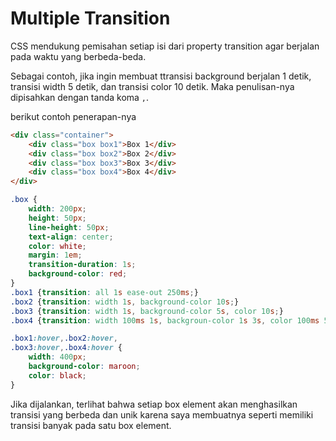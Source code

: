 # Multiple Transition

CSS mendukung pemisahan setiap isi dari property transition agar berjalan pada waktu yang berbeda-beda.

Sebagai contoh, jika ingin membuat ttransisi background berjalan 1 detik, transisi width 5 detik, dan transisi color 10 detik. Maka penulisan-nya dipisahkan dengan tanda koma `,`.

berikut contoh penerapan-nya

```html
<div class="container">
    <div class="box box1">Box 1</div>
    <div class="box box2">Box 2</div>
    <div class="box box3">Box 3</div>
    <div class="box box4">Box 4</div>
</div>
```

```css
.box {
    width: 200px;
    height: 50px;
    line-height: 50px;
    text-align: center;
    color: white;
    margin: 1em;
    transition-duration: 1s;
    background-color: red;
}
.box1 {transition: all 1s ease-out 250ms;}
.box2 {transition: width 1s, background-color 10s;}
.box3 {transition: width 1s, background-color 5s, color 10s;}
.box4 {transition: width 100ms 1s, backgroun-color 1s 3s, color 100ms 5s;}

.box1:hover,.box2:hover,
.box3:hover,.box4:hover {
    width: 400px;
    background-color: maroon;
    color: black;
}
```

Jika dijalankan, terlihat bahwa setiap box element akan menghasilkan transisi yang berbeda dan unik karena saya membuatnya seperti memiliki transisi banyak pada satu box element.